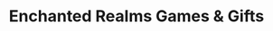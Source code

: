 ---
title: "Enchanted Realms Games & Gifts"
url: /colorado-springs/enchanted-realms-games-and-gifts/
shop: games
---